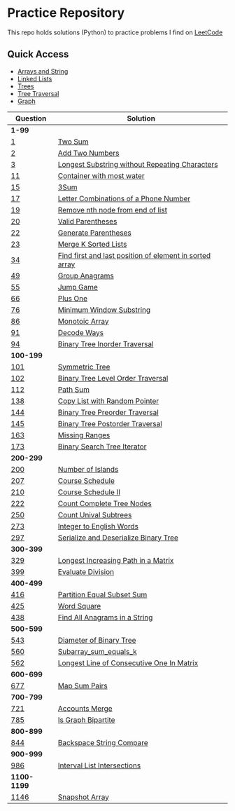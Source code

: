 # Practice Repository
This repo holds solutions (Python) to practice problems I find on [LeetCode](https://leetcode.com/)

## Quick Access
* [Arrays and String](arrays_and_strings)
* [Linked Lists](linked_lists)
* [Trees](trees)
* [Tree Traversal](trees/traversal)
* [Graph](graph)

Question | Solution
--- | ---
**1-99**|
[1](https://leetcode.com/problems/two-sum/) | [Two Sum](arrays_and_strings/two_sum.py)
[2](https://leetcode.com/problems/add-two-numbers/) | [Add Two Numbers](linked_lists/add_two_numbers.py)
[3](https://leetcode.com/problems/longest-substring-without-repeating-characters/) | [Longest Substring without Repeating Characters](arrays_and_strings/longest_substring_without_repeating_characters.py)
[11](https://leetcode.com/problems/container-with-most-water/) | [Container with most water](arrays_and_strings/container_with_most_water.py)
[15](https://leetcode.com/problems/3sum/) | [3Sum](arrays_and_strings/3sum.py)
[17](https://leetcode.com/problems/letter-combinations-of-a-phone-number/) | [Letter Combinations of a Phone Number](arrays_and_strings/letter_combinations_of_a_phone_number.py)
[19](https://leetcode.com/problems/remove-nth-node-from-end-of-list/) | [Remove nth node from end of list](linked_lists/remove_nth_node_from_end_of_list.py)
[20](https://leetcode.com/problems/valid-parentheses/) | [Valid Parentheses](arrays_and_strings/valid_parentheses.py)
[22](https://leetcode.com/problems/generate-parentheses/) | [Generate Parentheses](arrays_and_strings/generate_parenthesis.py)
[23](https://leetcode.com/problems/merge-k-sorted-lists/) | [Merge K Sorted Lists](linked_lists/merge_k_sorted_lists.py)
[34](https://leetcode.com/problems/find-first-and-last-position-of-element-in-sorted-array/) | [Find first and last position of element in sorted array](arrays_and_strings/find_first_and_last_position_of_element_in_sorted_array.py)
[49](https://leetcode.com/problems/group-anagrams/) | [Group Anagrams](arrays_and_strings/group_anagrams.py)
[55](https://leetcode.com/problems/jump-game/) | [Jump Game](arrays_and_strings/jump_game.py)
[66](https://leetcode.com/problems/plus-one/) | [Plus One](arrays_and_strings/plus_one.py)
[76](https://leetcode.com/problems/minimum-window-substring/) | [Minimum Window Substring](arrays_and_strings/minimum_window_substring.py)
[86](https://leetcode.com/problems/monotonic-array/) | [Monotoic Array](arrays_and_strings/monotonic_array.py)
[91](https://leetcode.com/problems/decode-ways/) | [Decode Ways](arrays_and_strings/decode_ways.py)
[94](https://leetcode.com/problems/binary-tree-inorder-traversal/) | [Binary Tree Inorder Traversal](trees/traversal/inorder.py)
**100-199**|
[101](https://leetcode.com/problems/symmetric-tree/) | [Symmetric Tree](trees/symmetric_tree.py)
[102](https://leetcode.com/problems/binary-tree-level-order-traversal/) | [Binary Tree Level Order Traversal](trees/traversal/levelorder.py)
[112](https://leetcode.com/problems/path-sum/) | [Path Sum](trees/pathsum.py)
[138](https://leetcode.com/problems/copy-list-with-random-pointer/) | [Copy List with Random Pointer](linked_lists/copy_list_with_random_pointer.py)
[144](https://leetcode.com/problems/binary-tree-preorder-traversal/) | [Binary Tree Preorder Traversal](trees/traversal/preorder.py)
[145](https://leetcode.com/problems/binary-tree-postorder-traversal/) | [Binary Tree Postorder Traversal](trees/traversal/postorder.py)
[163](https://leetcode.com/problems/missing-ranges/) | [Missing Ranges](arrays_and_strings/missing_ranges.py)
[173](https://leetcode.com/problems/binary-search-tree-iterator/) | [Binary Search Tree Iterator](trees/bst_iterator.py)
**200-299**|
[200](https://leetcode.com/problems/number-of-islands/) | [Number of Islands](arrays_and_strings/number_of_islands.py)
[207](https://leetcode.com/problems/course-schedule/) | [Course Schedule](graph/course_schedule.py)
[210](https://leetcode.com/problems/course-schedule-ii/) | [Course Schedule II](graph/course_scheule_ii.py)
[222](https://leetcode.com/problems/count-complete-tree-nodes/) | [Count Complete Tree Nodes](trees/count_complete_tree_nodes.py)
[250](https://leetcode.com/problems/count-unival-subtrees/) | [Count Unival Subtrees](trees/count_unival_trees.py)
[273](https://leetcode.com/problems/integer-to-english-words/) | [Integer to English Words](arrays_and_strings/integer_to_english_words.py)
[297](https://leetcode.com/problems/serialize-and-deserialize-binary-tree/) | [Serialize and Deserialize Binary Tree](trees/serialize_deserialize.py)
**300-399**|
[329](https://leetcode.com/problems/longest-increasing-path-in-a-matrix/) | [Longest Increasing Path in a Matrix](graph/longest_increasing_path_in_a_matrix.py)
[399](https://leetcode.com/problems/evaluate-division/) | [Evaluate Division](graph/evaluate_division.py)
**400-499**|
[416](https://leetcode.com/problems/partition-equal-subset-sum/) | [Partition Equal Subset Sum](arrays_and_strings/partition_equal_subset_sum.py)
[425](https://leetcode.com/problems/word-squares/) | [Word Square](arrays_and_strings/word_squares.py)
[438](https://leetcode.com/problems/find-all-anagrams-in-a-string/) | [Find All Anagrams in a String](arrays_and_strings/find_all_anagrams_in_string.py)
**500-599**|
[543](https://leetcode.com/problems/diameter-of-binary-tree/) | [Diameter of Binary Tree](trees/diameter_binary_tree.py)
[560](https://leetcode.com/problems/subarray-sum-equals-k/) | [Subarray_sum_equals_k](arrays_and_strings/subarray_sum_equals_k.py)
[562](https://leetcode.com/problems/longest-line-of-consecutive-one-in-matrix/) | [Longest Line of Consecutive One In Matrix](graph/longest_line_of_consecutive_one_in_matrix.py)
**600-699**|
[677](https://leetcode.com/problems/map-sum-pairs/) | [Map Sum Pairs](trees/map_sum_pairs.py)
**700-799**|
[721](https://leetcode.com/problems/accounts-merge/) | [Accounts Merge](arrays_and_strings/accounts_merge.py)
[785](https://leetcode.com/problems/is-graph-bipartite/) | [Is Graph Bipartite](arrays_and_strings/bipartite.py)
**800-899**|
[844](https://leetcode.com/problems/backspace-string-compare/) | [Backspace String Compare](arrays_and_strings/backspace_string_compare.py)
**900-999**|
[986](https://leetcode.com/problems/interval-list-intersections/) | [Interval List Intersections](arrays_and_strings/interval_list_intersections.py)
**1100-1199**|
[1146](https://leetcode.com/problems/snapshot-array/) | [Snapshot Array](arrays_and_strings/snapshot_array.py)
